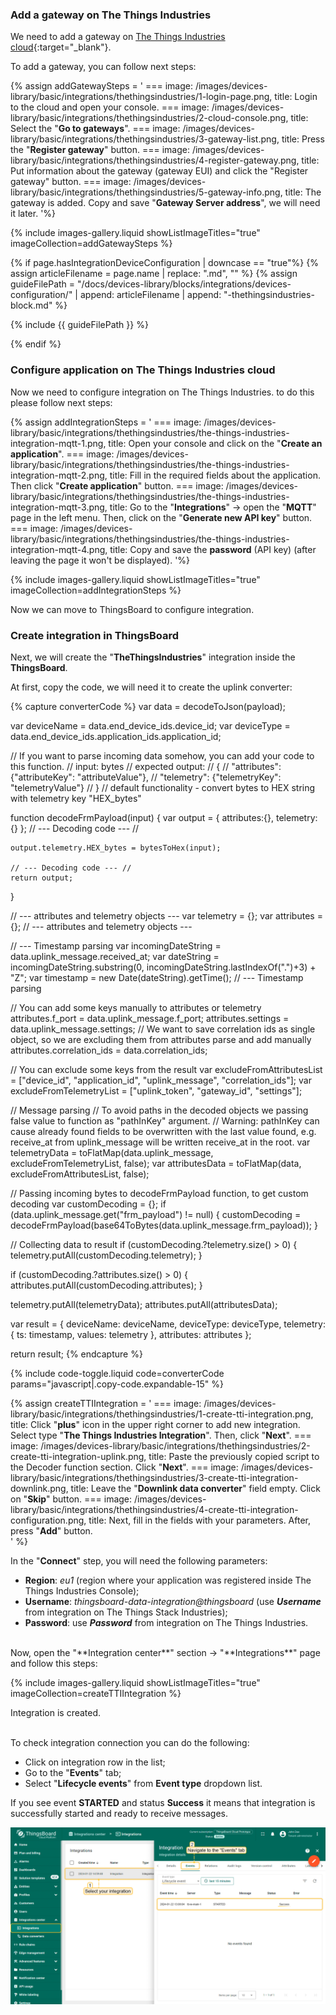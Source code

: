 ### Add a gateway on The Things Industries

We need to add a gateway on [The Things Industries cloud](https://www.thethingsindustries.com/){:target="_blank"}.

To add a gateway, you can follow next steps:  

{% assign addGatewaySteps = '
    ===
        image: /images/devices-library/basic/integrations/thethingsindustries/1-login-page.png,
        title: Login to the cloud and open your console.
    ===
        image: /images/devices-library/basic/integrations/thethingsindustries/2-cloud-console.png,
        title: Select the "**Go to gateways**".
    ===
        image: /images/devices-library/basic/integrations/thethingsindustries/3-gateway-list.png,
        title: Press the "**Register gateway**" button.
    ===
        image: /images/devices-library/basic/integrations/thethingsindustries/4-register-gateway.png,
        title: Put information about the gateway (gateway EUI) and click the "Register gateway" button.
    ===
        image: /images/devices-library/basic/integrations/thethingsindustries/5-gateway-info.png,
        title: The gateway is added. Copy and save "**Gateway Server address**", we will need it later. 
'%}

{% include images-gallery.liquid showListImageTitles="true" imageCollection=addGatewaySteps %}

{% if page.hasIntegrationDeviceConfiguration | downcase == "true"%}
{% assign articleFilename = page.name |  replace: ".md", "" %}
{% assign guideFilePath = "/docs/devices-library/blocks/integrations/devices-configuration/" | append: articleFilename | append: "-thethingsindustries-block.md" %}

{% include {{ guideFilePath }} %}

{% endif %}

### Configure application on The Things Industries cloud

Now we need to configure integration on The Things Industries. to do this please follow next steps:  

{% assign addIntegrationSteps = '
    ===
        image: /images/devices-library/basic/integrations/thethingsindustries/the-things-industries-integration-mqtt-1.png,
        title: Open your console and click on the "<b>Create an application</b>".
    ===
        image: /images/devices-library/basic/integrations/thethingsindustries/the-things-industries-integration-mqtt-2.png,
        title: Fill in the required fields about the application. Then click "**Create application**" button.
    ===
        image: /images/devices-library/basic/integrations/thethingsindustries/the-things-industries-integration-mqtt-3.png,
        title: Go to the "<b>Integrations</b>" -> open the "<b>MQTT</b>" page in the left menu. Then, click on the "<b>Generate new API key</b>" button.
    ===
        image: /images/devices-library/basic/integrations/thethingsindustries/the-things-industries-integration-mqtt-4.png,
        title: Copy and save the <b>password</b> (API key) (after leaving the page it won&#39;t be displayed).
'%}

{% include images-gallery.liquid showListImageTitles="true" imageCollection=addIntegrationSteps %}

Now we can move to ThingsBoard to configure integration.

### Create integration in ThingsBoard

Next, we will create the "**TheThingsIndustries**" integration inside the **ThingsBoard**.

At first, copy the code, we will need it to create the uplink converter:

{% capture converterCode %}
var data = decodeToJson(payload);

var deviceName = data.end_device_ids.device_id;
var deviceType = data.end_device_ids.application_ids.application_id;

// If you want to parse incoming data somehow, you can add your code to this function.
// input: bytes
// expected output:
//  {
//    "attributes": {"attributeKey": "attributeValue"},
//    "telemetry": {"telemetryKey": "telemetryValue"}
//  }
// default functionality - convert bytes to HEX string with telemetry key "HEX_bytes"

function decodeFrmPayload(input) {
    var output = { attributes:{}, telemetry: {} };
    // --- Decoding code --- //

    output.telemetry.HEX_bytes = bytesToHex(input);

    // --- Decoding code --- //
    return output;
}

// --- attributes and telemetry objects ---
var telemetry = {};
var attributes = {};
// --- attributes and telemetry objects ---

// --- Timestamp parsing
var incomingDateString = data.uplink_message.received_at;
var dateString = incomingDateString.substring(0, incomingDateString.lastIndexOf(".")+3) + "Z";
var timestamp = new Date(dateString).getTime();
// --- Timestamp parsing

// You can add some keys manually to attributes or telemetry
attributes.f_port = data.uplink_message.f_port;
attributes.settings = data.uplink_message.settings;
// We want to save correlation ids as single object, so we are excluding them from attributes parse and add manually
attributes.correlation_ids = data.correlation_ids;

// You can exclude some keys from the result
var excludeFromAttributesList = ["device_id", "application_id", "uplink_message", "correlation_ids"];
var excludeFromTelemetryList = ["uplink_token", "gateway_id", "settings"];

// Message parsing
// To avoid paths in the decoded objects we passing false value to function as "pathInKey" argument.
// Warning: pathInKey can cause already found fields to be overwritten with the last value found, e.g. receive_at from uplink_message will be written receive_at in the root.
var telemetryData = toFlatMap(data.uplink_message, excludeFromTelemetryList, false);
var attributesData = toFlatMap(data, excludeFromAttributesList, false);

// Passing incoming bytes to decodeFrmPayload function, to get custom decoding
var customDecoding = {};
if (data.uplink_message.get("frm_payload") != null) {
    customDecoding = decodeFrmPayload(base64ToBytes(data.uplink_message.frm_payload));
}

// Collecting data to result
if (customDecoding.?telemetry.size() > 0) {
    telemetry.putAll(customDecoding.telemetry);
}

if (customDecoding.?attributes.size() > 0) {
    attributes.putAll(customDecoding.attributes);
}

telemetry.putAll(telemetryData);
attributes.putAll(attributesData);

var result = {
    deviceName: deviceName,
    deviceType: deviceType,
    telemetry: {
        ts: timestamp,
        values: telemetry
    },
    attributes: attributes
};

return result;
{% endcapture %}

{% include code-toggle.liquid code=converterCode params="javascript|.copy-code.expandable-15" %}

{% assign createTTIIntegration = '
    ===
        image: /images/devices-library/basic/integrations/thethingsindustries/1-create-tti-integration.png,
        title: Click "**plus**" icon in the upper right corner to add new integration. Select type "**The Things Industries Integration**". Then, click "**Next**".
    ===
        image: /images/devices-library/basic/integrations/thethingsindustries/2-create-tti-integration-uplink.png,
        title: Paste the previously copied script to the Decoder function section. Click "**Next**".
    ===
        image: /images/devices-library/basic/integrations/thethingsindustries/3-create-tti-integration-downlink.png,
        title: Leave the "**Downlink data converter**" field empty. Click on "**Skip**" button.
    ===
        image: /images/devices-library/basic/integrations/thethingsindustries/4-create-tti-integration-configuration.png,
        title: Next, fill in the fields with your parameters. After, press "**Add**" button.  
'
%}

In the "**Connect**" step, you will need the following parameters:

- **Region**: *eu1* (region where your application was registered inside The Things Industries Console);
- **Username**: *thingsboard-data-integration@thingsboard* (use ***Username*** from integration on The Things Stack Industries);
- **Password**: use ***Password*** from integration on The Things Industries.

<br>
Now, open the "**Integration center**" section -> "**Integrations**" page and follow this steps:  

{% include images-gallery.liquid showListImageTitles="true" imageCollection=createTTIIntegration %}

Integration is created.

<br>
To check integration connection you can do the following:

- Click on integration row in the list;
- Go to the "**Events**" tab;
- Select "**Lifecycle events**" from **Event type** dropdown list.

If you see event **STARTED** and status **Success** it means that integration is successfully started and ready to receive messages.

![Check integration connection](/images/devices-library/basic/integrations/check-integration-started.png)